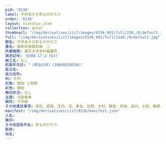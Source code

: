 ```yaml
---
pid: '0136'
label: 子供あそび百ものがたり
order: '0136'
layout: nishikie_item
collection: qatar
thumbnail: "/img/derivatives/iiif/images/0136_001/full/250,/0/default.jpg"
full: "/img/derivatives/iiif/images/0136_001/full/1140,/0/default.jpg"
題名: 子供あそび百ものがたり
書名: 維新前後諷刺画　二
所蔵機関: 東京大学史料編纂所
請求記号: '0380-17-2-(63)'
画工名: なし
和暦年月日: "（明治元年）(18680550550)"
版元名: 
版元住所: 
判: 大判
形態: 竪絵 ２枚続
彩色: 錦絵
検印状況: なし
主題: 戊辰戦争
細目: 子供絵
その他書誌事項: 高松、姫路、庄内、淀、桑名、加賀、大村、藤堂、彦根、長州、土佐、薩摩、
manifest: "/img/derivatives/iiif/0136/manifest.json"
人名: 
検印: 
その他固有件名: 百ものがたり
彫師: 
地名: 
---
```

